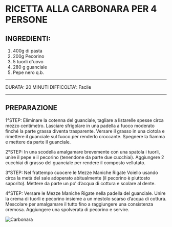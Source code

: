 # RICETTA ALLA CARBONARA PER 4 PERSONE
## INGREDIENTI:

1. 400g di pasta
2. 200g Pecorino
3. 5 tuorli d'uovo
4. 280 g guanciale
5. Pepe nero q.b.
***
  DURATA: 20 MINUTI
  DIFFICOLTA': Facile
***
## PREPARAZIONE

1°STEP: Eliminare la cotenna del guanciale, tagliare a
listarelle spesse circa mezzo centimetro. Lasciare
sfrigolare in una padella a fuoco moderato finché la
parte grassa diventa trasparente. Versare il grasso
in una ciotola e rimettere il guanciale sul fuoco per
renderlo croccante. Spegnere la fiamma e mettere
da parte il guanciale.

2°STEP: In una scodella amalgamare brevemente con una
spatola i tuorli, unire il pepe e il pecorino
(tenendone da parte due cucchiai). Aggiungere 2
cucchiai di grasso del guanciale per rendere il
composto vellutato.

3°STEP: Nel frattempo cuocere le Mezze Maniche Rigate
Voiello usando circa la metà del sale adoperato
abitualmente (il pecorino è piuttosto saporito).
Mettere da parte un po’ d’acqua di cottura e scolare
al dente.

4°STEP: Versare le Mezze Maniche Rigate nella padella del
guanciale. Unire la crema di tuorli e pecorino
insieme a un mestolo scarso d’acqua di cottura.
Mescolare per amalgamare il tutto fino a
raggiungere una consistenza cremosa. Aggiungere
una spolverata di pecorino e servire.

![Carbonara](https://blog.giallozafferano.it/dulcisinforno/wp-content/uploads/2021/03/Carbonara-ricetta-5328.jpg)
